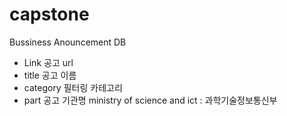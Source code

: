 # capstone

Bussiness Anouncement DB
- Link 
    공고 url
- title
    공고 이름
- category 
    필터링 카테고리
- part 
    공고 기관명
    ministry of science and ict : 과학기술정보통신부
